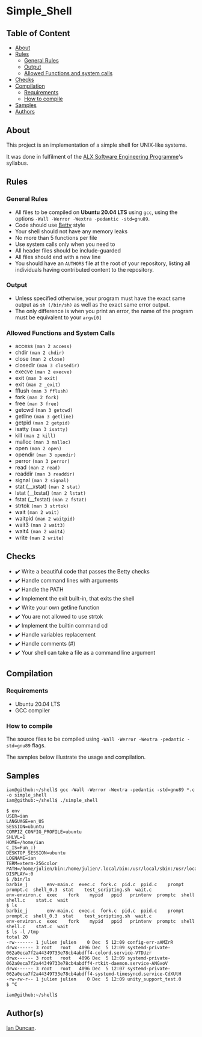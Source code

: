 # Simple_Shell

## Table of Content

- [About](#about)
- [Rules](#rules)
  - [General Rules](#general-rules)
  - [Output](#output)
  - [Allowed Functions and system calls](#allowed-functions-and-system-calls)
- [Checks](#checks)
- [Compilation](#compilation)
  - [Requirements](#requirements)
  - [How to compile](#how-to-compile)
- [Samples](#samples)
- [Authors](#authors)

## About

This project is an implementation of a simple shell for UNIX-like systems.

It was done in fulfilment of the
[ALX Software Engineering Programme](https://www.alxafrica.com/ "ALX SE")'s syllabus.

## Rules

### General Rules

- All files to be compiled on **Ubuntu 20.04 LTS** using `gcc`, using the
options `-Wall -Werror -Wextra -pedantic -std=gnu89`.
- Code should use [Betty](https://github.com/holbertonschool/Betty "Betty Style") style
- Your shell should not have any memory leaks
- No more than 5 functions per file
- Use system calls only when you need to
- All header files should be include-guarded
- All files should end with a new line
- You should have an `AUTHORS` file at the root of your repository, listing all individuals having contributed content to the repository.

### Output

- Unless specified otherwise, your program must have the exact same output as `sh (/bin/sh)` as well as the exact same error output.
- The only difference is when you print an error, the name of the program must be equivalent to your `argv[0]`

### Allowed Functions and System Calls

- access `(man 2 access)`
- chdir `(man 2 chdir)`
- close `(man 2 close)`
- closedir `(man 3 closedir)`
- execve `(man 2 execve)`
- exit `(man 3 exit)`
- exit `(man 2 _exit)`
- fflush `(man 3 fflush)`
- fork `(man 2 fork)`
- free `(man 3 free)`
- getcwd `(man 3 getcwd)`
- getline `(man 3 getline)`
- getpid `(man 2 getpid)`
- isatty `(man 3 isatty)`
- kill `(man 2 kill)`
- malloc `(man 3 malloc)`
- open `(man 2 open)`
- opendir `(man 3 opendir)`
- perror `(man 3 perror)`
- read `(man 2 read)`
- readdir `(man 3 readdir)`
- signal `(man 2 signal)`
- stat (__xstat) `(man 2 stat)`
- lstat (__lxstat) `(man 2 lstat)`
- fstat (__fxstat) `(man 2 fstat)`
- strtok `(man 3 strtok)`
- wait `(man 2 wait)`
- waitpid `(man 2 waitpid)`
- wait3 `(man 2 wait3)`
- wait4 `(man 2 wait4)`
- write `(man 2 write)`

## Checks

- :heavy_check_mark: Write a beautiful code that passes the Betty checks
- :heavy_check_mark: Handle command lines with arguments
- :heavy_check_mark: Handle the PATH
- :heavy_check_mark: Implement the exit built-in, that exits the shell
- :heavy_check_mark: Write your own getline function
- :heavy_check_mark: You are not allowed to use strtok
- :heavy_check_mark: Implement the builtin command cd
- :heavy_check_mark: Handle variables replacement
- :heavy_check_mark: Handle comments (#)
- :heavy_check_mark: Your shell can take a file as a command line argument

## Compilation

### Requirements

- Ubuntu 20.04 LTS
- GCC compiler

### How to compile

The source files to be compiled using
`-Wall -Werror -Wextra -pedantic -std=gnu89` flags.

The samples below illustrate the usage and compilation.

## Samples

```console
ian@github:~/shell$ gcc -Wall -Werror -Wextra -pedantic -std=gnu89 *.c -o simple_shell
ian@github:~/shell$ ./simple_shell

$ env
USER=ian
LANGUAGE=en_US
SESSION=ubuntu
COMPIZ_CONFIG_PROFILE=ubuntu
SHLVL=1
HOME=/home/ian
C_IS=Fun_:)
DESKTOP_SESSION=ubuntu
LOGNAME=ian
TERM=xterm-256color
PATH=/home/julien/bin:/home/julien/.local/bin:/usr/local/sbin:/usr/local/bin:/usr/sbin:/usr/bin:/sbin:/bin:/usr/games:/usr/local/games:/snap/bin
DISPLAY=:0
$ /bin/ls
barbie_j       env-main.c  exec.c  fork.c  pid.c  ppid.c    prompt   prompt.c  shell_0.3  stat    test_scripting.sh  wait.c
env-environ.c  exec    fork    mypid   ppid   printenv  promptc  shell     shell.c    stat.c  wait
$ ls
barbie_j       env-main.c  exec.c  fork.c  pid.c  ppid.c    prompt   prompt.c  shell_0.3  stat    test_scripting.sh  wait.c
env-environ.c  exec    fork    mypid   ppid   printenv  promptc  shell     shell.c    stat.c  wait
$ ls -l /tmp 
total 20
-rw------- 1 julien julien    0 Dec  5 12:09 config-err-aAMZrR
drwx------ 3 root   root   4096 Dec  5 12:09 systemd-private-062a0eca7f2a44349733e78cb4abdff4-colord.service-V7DUzr
drwx------ 3 root   root   4096 Dec  5 12:09 systemd-private-062a0eca7f2a44349733e78cb4abdff4-rtkit-daemon.service-ANGvoV
drwx------ 3 root   root   4096 Dec  5 12:07 systemd-private-062a0eca7f2a44349733e78cb4abdff4-systemd-timesyncd.service-CdXUtH
-rw-rw-r-- 1 julien julien    0 Dec  5 12:09 unity_support_test.0
$ ^C

ian@github:~/shell$
```

## Author(s)

[Ian Duncan](https://github.com/dr8co/ "Ian").
